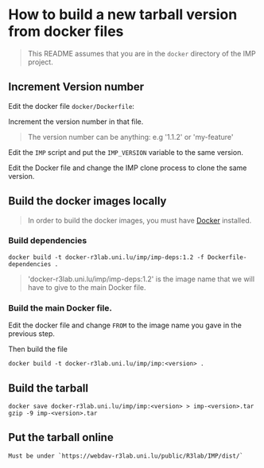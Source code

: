 # How to build a new tarball version from docker files

> This README assumes that you are in the `docker` directory of the IMP project.

## Increment Version number

Edit the docker file `docker/Dockerfile`:

Increment the version number in that file.

> The version number can be anything: e.g '1.1.2' or 'my-feature'

Edit the `IMP` script and put the `IMP_VERSION` variable to the same version.

Edit the Docker file and change the IMP clone process to clone the same version.

## Build the docker images locally

> In order to build the docker images, you must have [Docker](https://docs.docker.com/installation/) installed.

### Build dependencies

    docker build -t docker-r3lab.uni.lu/imp/imp-deps:1.2 -f Dockerfile-dependencies .

> 'docker-r3lab.uni.lu/imp/imp-deps:1.2' is the image name that we will have to give to the main Docker file.

### Build the main Docker file.

Edit the docker file and change `FROM` to the image name you gave in the previous step.

Then build the file

    docker build -t docker-r3lab.uni.lu/imp/imp:<version> .


## Build the tarball

    docker save docker-r3lab.uni.lu/imp/imp:<version> > imp-<version>.tar
    gzip -9 imp-<version>.tar


## Put the tarball online

    Must be under `https://webdav-r3lab.uni.lu/public/R3lab/IMP/dist/`
